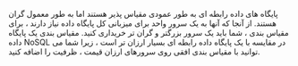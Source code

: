  پایگاه های داده رابطه ای به طور عمودی مقیاس پذیر هستند اما به طور معمول گران
هستند. از آنجا که آنها به یک سرور واحد برای میزبانی کل پایگاه داده نیاز دارند ،
برای مقیاس بندی ، شما باید یک سرور بزرگتر و گران تر خریداری کنید. مقیاس بندی یک
پایگاه داده NoSQL در مقایسه با یک پایگاه داده رابطه ای بسیار ارزان تر است ، زیرا
شما می توانید با مقیاس بندی افقی روی سرورهای ارزان قیمت ، ظرفیت را اضافه کنید.


